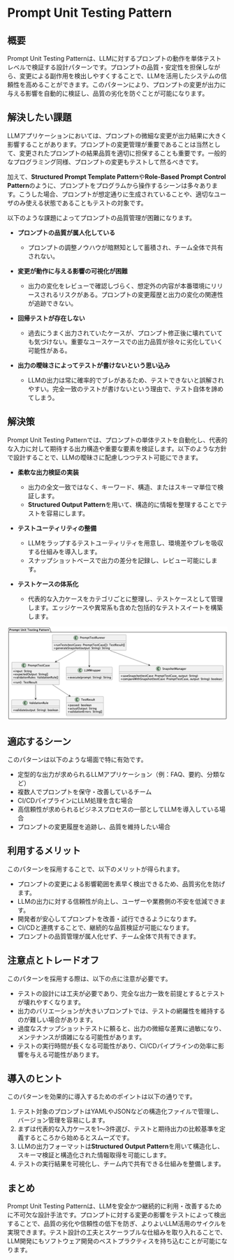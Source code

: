 # Prompt Unit Testing Pattern

## 概要

Prompt Unit Testing Patternは、LLMに対するプロンプトの動作を単体テストレベルで検証する設計パターンです。プロンプトの品質・安定性を担保しながら、変更による副作用を検出しやすくすることで、LLMを活用したシステムの信頼性を高めることができます。このパターンにより、プロンプトの変更が出力に与える影響を自動的に検証し、品質の劣化を防ぐことが可能になります。

## 解決したい課題

LLMアプリケーションにおいては、プロンプトの微細な変更が出力結果に大きく影響することがあります。プロンプトの変更管理が重要であることは当然として、変更されたプロンプトの結果品質を適切に担保することも重要です。一般的なプログラミング同様、プロンプトの変更もテストして然るべきです。

加えて、**Structured Prompt Template Pattern**や**Role-Based Prompt Control Pattern**のように、プロンプトをプログラムから操作するシーンは多々あります。こうした場合、プロンプトが想定通りに生成されていることや、適切なユーザのみ使える状態であることもテストの対象です。

以下のような課題によってプロンプトの品質管理が困難になります。

- **プロンプトの品質が属人化している**
   - プロンプトの調整ノウハウが暗黙知として蓄積され、チーム全体で共有されない。

- **変更が動作に与える影響の可視化が困難**
   - 出力の変化をレビューで確認しづらく、想定外の内容が本番環境にリリースされるリスクがある。プロンプトの変更履歴と出力の変化の関連性が追跡できない。

- **回帰テストが存在しない**
   - 過去にうまく出力されていたケースが、プロンプト修正後に壊れていても気づけない。重要なユースケースでの出力品質が徐々に劣化していく可能性がある。

- **出力の曖昧さによってテストが書けないという思い込み**
   - LLMの出力は常に確率的でブレがあるため、テストできないと誤解されやすい。完全一致のテストが書けないという理由で、テスト自体を諦めてしまう。

## 解決策

Prompt Unit Testing Patternでは、プロンプトの単体テストを自動化し、代表的な入力に対して期待する出力構造や重要な要素を検証します。以下のような方針で設計することで、LLMの曖昧さに配慮しつつテスト可能にできます。

- **柔軟な出力検証の実装**
   - 出力の全文一致ではなく、キーワード、構造、またはスキーマ単位で検証します。
   - **Structured Output Pattern**を用いて、構造的に情報を整理することでテストを容易にします。

- **テストユーティリティの整備**
   - LLMをラップするテストユーティリティを用意し、環境差やブレを吸収する仕組みを導入します。
   - スナップショットベースで出力の差分を記録し、レビュー可能にします。

- **テストケースの体系化**
   - 代表的な入力ケースをカテゴリごとに整理し、テストケースとして管理します。エッジケースや異常系も含めた包括的なテストスイートを構築します。

![img](./uml/images/prompt_unit_testing_pattern.png)

## 適応するシーン

このパターンは以下のような場面で特に有効です。

- 定型的な出力が求められるLLMアプリケーション（例：FAQ、要約、分類など）
- 複数人でプロンプトを保守・改善しているチーム
- CI/CDパイプラインにLLM処理を含む場合
- 高信頼性が求められるビジネスプロセスの一部としてLLMを導入している場合
- プロンプトの変更履歴を追跡し、品質を維持したい場合

## 利用するメリット

このパターンを採用することで、以下のメリットが得られます。

- プロンプトの変更による影響範囲を素早く検出できるため、品質劣化を防げます。
- LLMの出力に対する信頼性が向上し、ユーザーや業務側の不安を低減できます。
- 開発者が安心してプロンプトを改善・試行できるようになります。
- CI/CDと連携することで、継続的な品質検証が可能になります。
- プロンプトの品質管理が属人化せず、チーム全体で共有できます。

## 注意点とトレードオフ

このパターンを採用する際は、以下の点に注意が必要です。

- テストの設計には工夫が必要であり、完全な出力一致を前提とするとテストが壊れやすくなります。
- 出力のバリエーションが大きいプロンプトでは、テストの網羅性を維持するのが難しい場合があります。
- 過度なスナップショットテストに頼ると、出力の微細な差異に過敏になり、メンテナンスが煩雑になる可能性があります。
- テストの実行時間が長くなる可能性があり、CI/CDパイプラインの効率に影響を与える可能性があります。

## 導入のヒント

このパターンを効果的に導入するためのポイントは以下の通りです。

1. テスト対象のプロンプトはYAMLやJSONなどの構造化ファイルで管理し、バージョン管理を容易にします。
2. まずは代表的な入力ケースを1〜3件選び、テストと期待出力の比較基準を定義するところから始めるとスムーズです。
3. LLMの出力フォーマットは**Structured Output Pattern**を用いて構造化し、スキーマ検証と構造化された情報取得を可能にします。
4. テストの実行結果を可視化し、チーム内で共有できる仕組みを整備します。

## まとめ

Prompt Unit Testing Patternは、LLMを安全かつ継続的に利用・改善するために不可欠な設計手法です。プロンプトに対する変更の影響をテストによって検出することで、品質の劣化や信頼性の低下を防ぎ、よりよいLLM活用のサイクルを実現できます。テスト設計の工夫とスケーラブルな仕組みを取り入れることで、LLM開発にもソフトウェア開発のベストプラクティスを持ち込むことが可能になります。
